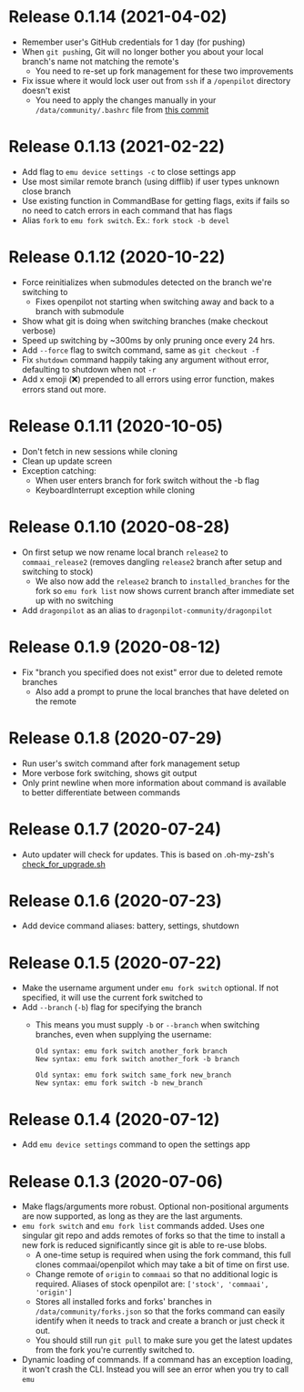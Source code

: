 Release 0.1.14 (2021-04-02)
=====

* Remember user's GitHub credentials for 1 day (for pushing)
* When `git push`ing, Git will no longer bother you about your local branch's name not matching the remote's
  * You need to re-set up fork management for these two improvements
* Fix issue where it would lock user out from `ssh` if a `/openpilot` directory doesn't exist
  * You need to apply the changes manually in your `/data/community/.bashrc` file from [this commit](https://github.com/emu-sh/.oh-my-comma/commit/ea67a5960cf3e4aeb93627060ca4ed990a71f595)


Release 0.1.13 (2021-02-22)
=====

* Add flag to `emu device settings -c` to close settings app
* Use most similar remote branch (using difflib) if user types unknown close branch
* Use existing function in CommandBase for getting flags, exits if fails so no need to catch errors in each command that has flags
* Alias `fork` to `emu fork switch`. Ex.: `fork stock -b devel`


Release 0.1.12 (2020-10-22)
=====

* Force reinitializes when submodules detected on the branch we're switching to
  * Fixes openpilot not starting when switching away and back to a branch with submodule
* Show what git is doing when switching branches (make checkout verbose)
* Speed up switching by ~300ms by only pruning once every 24 hrs.
* Add `--force` flag to switch command, same as `git checkout -f`
* Fix `shutdown` command happily taking any argument without error, defaulting to shutdown when not `-r`
* Add x emoji (❌) prepended to all errors using error function, makes errors stand out more.


Release 0.1.11 (2020-10-05)
=====

* Don't fetch in new sessions while cloning
* Clean up update screen
* Exception catching:
  * When user enters branch for fork switch without the -b flag
  * KeyboardInterrupt exception while cloning

Release 0.1.10 (2020-08-28)
=====

* On first setup we now rename local branch `release2` to `commaai_release2`  (removes dangling `release2` branch after setup and switching to stock)
  * We also now add the `release2` branch to `installed_branches` for the fork so `emu fork list` now shows current branch after immediate set up with no switching
* Add `dragonpilot` as an alias to `dragonpilot-community/dragonpilot`

Release 0.1.9 (2020-08-12)
=====

* Fix "branch you specified does not exist" error due to deleted remote branches
  * Also add a prompt to prune the local branches that have deleted on the remote

Release 0.1.8 (2020-07-29)
=====

* Run user's switch command after fork management setup
* More verbose fork switching, shows git output
* Only print newline when more information about command is available to better differentiate between commands

Release 0.1.7 (2020-07-24)
=====

* Auto updater will check for updates. This is based on .oh-my-zsh's [check_for_upgrade.sh](https://github.com/ohmyzsh/ohmyzsh/blob/master/tools/check_for_upgrade.sh)

Release 0.1.6 (2020-07-23)
=====

* Add device command aliases: battery, settings, shutdown

Release 0.1.5 (2020-07-22)
=====

* Make the username argument under `emu fork switch` optional. If not specified, it will use the current fork switched to
* Add `--branch` (`-b`) flag for specifying the branch
  * This means you must supply `-b` or `--branch` when switching branches, even when supplying the username:

        Old syntax: emu fork switch another_fork branch
        New syntax: emu fork switch another_fork -b branch

        Old syntax: emu fork switch same_fork new_branch
        New syntax: emu fork switch -b new_branch

Release 0.1.4 (2020-07-12)
=====

* Add `emu device settings` command to open the settings app

Release 0.1.3 (2020-07-06)
=====

* Make flags/arguments more robust. Optional non-positional arguments are now supported, as long as they are the last arguments.
* `emu fork switch` and `emu fork list` commands added. Uses one singular git repo and adds remotes of forks so that the time to install a new fork is reduced significantly since git is able to re-use blobs.
  * A one-time setup is required when using the fork command, this full clones commaai/openpilot which may take a bit of time on first use.
  * Change remote of `origin` to `commaai` so that no additional logic is required. Aliases of stock openpilot are: `['stock', 'commaai', 'origin']`
  * Stores all installed forks and forks' branches in `/data/community/forks.json` so that the forks command can easily identify when it needs to track and create a branch or just check it out.
  * You should still run `git pull` to make sure you get the latest updates from the fork you're currently switched to.
* Dynamic loading of commands. If a command has an exception loading, it won't crash the CLI. Instead you will see an error when you try to call `emu`
